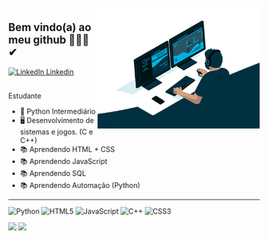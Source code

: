 
<img src = "banner.gif" width = "325px" align = "right">

## Bem vindo(a) ao meu github 👋🐱‍🏍✔

 <div id="Linkedin">
  <a href = "https://br.linkedin.com/">
    <img src="https://img.shields.io/badge/LinkedIn-blue?style=for-the-badge&logo=linkedin&logoColor=white" alt="LinkedIn Linkedin"/>
  </a>   
</div>
<br>

Estudante
- 🥇 Python Intermediário
- 🖥 Desenvolvimento de sistemas e jogos. (C e C++)
- 📚 Aprendendo HTML + CSS
- 📚 Aprendendo JavaScript
- 📚 Aprendendo SQL
- 📚 Aprendendo Automação (Python)
___

![Python](https://img.shields.io/badge/python-3670A0?style=for-the-badge&logo=python&logoColor=ffdd54)
![HTML5](https://img.shields.io/badge/html5-%23E34F26.svg?style=for-the-badge&logo=html5&logoColor=white)
![JavaScript](https://img.shields.io/badge/javascript-%23323330.svg?style=for-the-badge&logo=javascript&logoColor=%23F7DF1E)
![C++](https://img.shields.io/badge/c++-%2300599C.svg?style=for-the-badge&logo=c%2B%2B&logoColor=white)
![CSS3](https://img.shields.io/badge/css3-%231572B6.svg?style=for-the-badge&logo=css3&logoColor=white)






<div align = "left">
<img height = "200em" src="https://github-readme-stats.vercel.app/api/top-langs/?username=rubinhosa&show_icons=true&theme=nord&count_private=true"/>
  
<img height = "200em" src="https://github-readme-stats.vercel.app/api?username=rubinhosa&show_icons=true&show_icons=true&theme=nord&count_private=true" />
</div>


